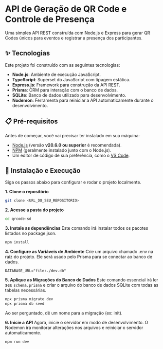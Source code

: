 # API de Geração de QR Code e Controle de Presença

Uma simples API REST construída com Node.js e Express para gerar QR Codes únicos para eventos e registrar a presença dos participantes.

## ✨ Tecnologias

Este projeto foi construído com as seguintes tecnologias:

* **Node.js**: Ambiente de execução JavaScript.
* **TypeScript**: Superset do JavaScript com tipagem estática.
* **Express.js**: Framework para construção da API REST.
* **Prisma**: ORM para interação com o banco de dados.
* **SQLite**: Banco de dados utilizado para desenvolvimento.
* **Nodemon**: Ferramenta para reiniciar a API automaticamente durante o desenvolvimento.

## 📋 Pré-requisitos

Antes de começar, você vai precisar ter instalado em sua máquina:
* [Node.js](https://nodejs.org/en/) (versão **v20.6.0 ou superior** é recomendada).
* [NPM](https://www.npmjs.com/) (geralmente instalado junto com o Node.js).
* Um editor de código de sua preferência, como o [VS Code](https://code.visualstudio.com/).

## 🚀 Instalação e Execução

Siga os passos abaixo para configurar e rodar o projeto localmente.

**1. Clone o repositório**
```bash
git clone <URL_DO_SEU_REPOSITORIO>
```

**2. Acesse a pasta do projeto**

```bash
cd qrcode-sd
```

**3. Instale as dependências**
Este comando irá instalar todos os pacotes listados no package.json.
```bash
npm install
```

**4. Configure as Variáveis de Ambiente**
Crie um arquivo chamado .env na raiz do projeto. Ele será usado pelo Prisma para se conectar ao banco de dados.
```env
DATABASE_URL="file:./dev.db"
```

**5. Aplique as Migrações do Banco de Dados**
Este comando essencial irá ler seu ```schema.prisma``` e criar o arquivo do banco de dados SQLite com todas as tabelas necessárias.

```bash
npx prisma migrate dev
npx prisma db seed
```
Ao ser perguntado, dê um nome para a migração (ex: init).

**6. Inicie a API**
Agora, inicie o servidor em modo de desenvolvimento. O Nodemon irá monitorar alterações nos arquivos e reiniciar o servidor automaticamente.

```bash
npm run dev
```